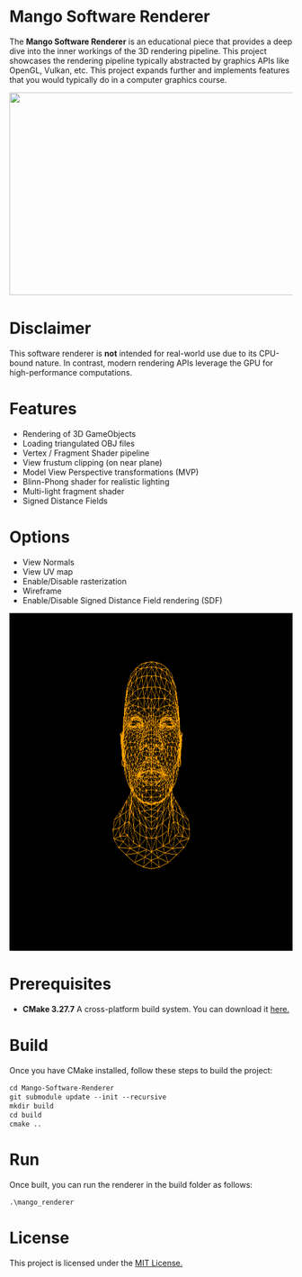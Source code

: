 # Mango Software Renderer
The **Mango Software Renderer** is an educational piece that provides a deep
dive into the inner workings of the 3D rendering pipeline. This project showcases
the rendering pipeline typically abstracted by graphics APIs like OpenGL, Vulkan,
etc. This project expands further and implements features that you would
typically do in a computer graphics course.

<p align="center">
  <img width="640" height="360" src="https://github.com/dominicaq/Mango-Software-Renderer/blob/main/images/showcase.png">
</p>

# Disclaimer
This software renderer is **not** intended for real-world use due to its
CPU-bound nature. In contrast, modern rendering APIs leverage the GPU for high-performance computations.

# Features
- Rendering of 3D GameObjects
- Loading triangulated OBJ files
- Vertex / Fragment Shader pipeline
- View frustum clipping (on near plane)
- Model View Perspective transformations (MVP)
- Blinn-Phong shader for realistic lighting
- Multi-light fragment shader
- Signed Distance Fields

# Options
- View Normals
- View UV map
- Enable/Disable rasterization
- Wireframe
- Enable/Disable Signed Distance Field rendering (SDF)

<p align="center">
  <img width="800" height="600" src="https://github.com/dominicaq/Mango-Software-Renderer/blob/main/images/render_options.gif">
</p>

# Prerequisites
- **CMake 3.27.7** A cross-platform build system. You can download it [here.](https://cmake.org/download/)

# Build
Once you have CMake installed, follow these steps to build the project:
```console
cd Mango-Software-Renderer
git submodule update --init --recursive
mkdir build
cd build
cmake ..
```

# Run
Once built, you can run the renderer in the build folder as follows:
```console
.\mango_renderer
```

# License
This project is licensed under the [MIT License.](https://github.com/dominicaq/PureC-Software-renderer/blob/main/LICENSE)
